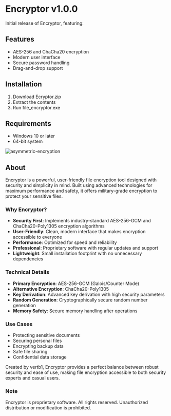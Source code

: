 # Encryptor v1.0.0

Initial release of Encryptor, featuring:

## Features
- AES-256 and ChaCha20 encryption
- Modern user interface
- Secure password handling
- Drag-and-drop support

## Installation
1. Download Ecryptor.zip
2. Extract the contents
3. Run file_encryptor.exe

## Requirements
- Windows 10 or later
- 64-bit system



![asymmetric-encryption](https://github.com/user-attachments/assets/ecf88e38-60eb-4176-9d76-e677b8a3233d)



## About

Encryptor is a powerful, user-friendly file encryption tool designed with security and simplicity in mind. Built using advanced technologies for maximum performance and safety, it offers military-grade encryption to protect your sensitive files.

### Why Encryptor?

- **Security First**: Implements industry-standard AES-256-GCM and ChaCha20-Poly1305 encryption algorithms
- **User-Friendly**: Clean, modern interface that makes encryption accessible to everyone
- **Performance**: Optimized for speed and reliability
- **Professional**: Proprietary software with regular updates and support
- **Lightweight**: Small installation footprint with no unnecessary dependencies

### Technical Details

- **Primary Encryption**: AES-256-GCM (Galois/Counter Mode)
- **Alternative Encryption**: ChaCha20-Poly1305
- **Key Derivation**: Advanced key derivation with high security parameters
- **Random Generation**: Cryptographically secure random number generation
- **Memory Safety**: Secure memory handling after operations

### Use Cases

- Protecting sensitive documents
- Securing personal files
- Encrypting backup data
- Safe file sharing
- Confidential data storage

Created by vertb1, Encryptor provides a perfect balance between robust security and ease of use, making file encryption accessible to both security experts and casual users.

### Note

Encryptor is proprietary software. All rights reserved. Unauthorized distribution or modification is prohibited.
